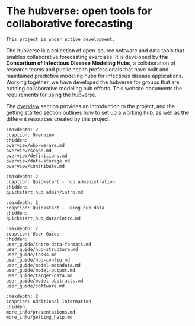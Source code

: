 # The hubverse: open tools for collaborative forecasting

```{caution}
This project is under active development.
```

The hubverse is a collection of open-source software and data tools that enables collaborative forecasting exercises. It is developed by **the Consortium of Infectious Disease Modeling Hubs**, a collaboration of research teams and public health professionals that have built and maintained predictive modeling hubs for infectious disease applications. Working together, we have developed the hubverse for groups that are running collaborative modeling hub efforts. This website documents the requirements for using the hubverse.  

The [overview](overview/who-we-are.md) section provides an introduction to the project, and the [getting started](quickstart_hub_admin/getting-started.md) section outlines how to set up a working hub, as well as the different resources created by this project.  




```{toctree}
:maxdepth: 2
:caption: Overview
:hidden:
overview/who-we-are.md
overview/scope.md
overview/definitions.md
overview/data-storage.md
overview/contribute.md
```

```{toctree}
:maxdepth: 2
:caption: Quickstart - hub administration
:hidden:
quickstart_hub_admin/intro.md
```

```{toctree}
:maxdepth: 2
:caption: Quickstart - using hub data
:hidden:
quickstart_hub_data/intro.md
```

```{toctree}
:maxdepth: 2
:caption: User Guide
:hidden:
user_guide/intro-data-formats.md
user_guide/hub-structure.md
user_guide/tasks.md
user_guide/hub-config.md
user_guide/model-metadata.md
user_guide/model-output.md
user_guide/target-data.md
user_guide/model-abstracts.md
user_guide/software.md
```

```{toctree}
:maxdepth: 2
:caption: Additional Information
:hidden:
more_info/presentations.md
more_info/getting_help.md
```

